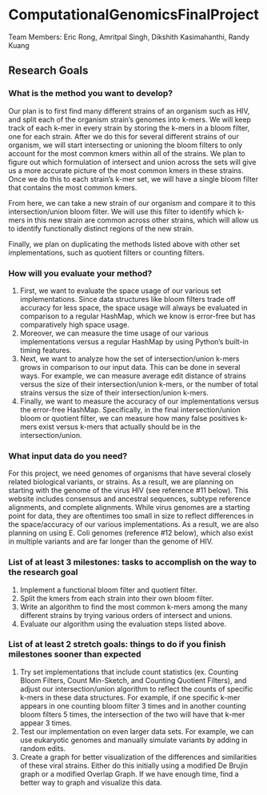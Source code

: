 # ComputationalGenomicsFinalProject

Team Members: Eric Rong, Amritpal Singh, Dikshith Kasimahanthi, Randy Kuang 

## Research Goals 
### What is the method you want to develop?
Our plan is to first find many different strains of an organism such as HIV, and split each of the organism strain’s genomes into k-mers. We will keep track of each k-mer in every strain by storing the k-mers in a bloom filter, one for each strain. After we do this for several different strains of our organism, we will start intersecting or unioning the bloom filters to only account for the most common kmers within all of the strains. We plan to figure out which formulation of intersect and union across the sets will give us a more accurate picture of the most common kmers in these strains. Once we do this to each strain’s k-mer set, we will have a single bloom filter that contains the most common kmers. 

From here, we can take a new strain of our organism and compare it to this intersection/union bloom filter. We will use this filter to identify which k-mers in this new strain are common across other strains, which will allow us to identify functionally distinct regions of the new strain. 

Finally, we plan on duplicating the methods listed above with other set implementations, such as quotient filters or counting filters.  

### How will you evaluate your method?
1. First, we want to evaluate the space usage of our various set implementations. Since data structures like bloom filters trade off accuracy for less space, the space usage will always be evaluated in comparison to a regular HashMap, which we know is error-free but has comparatively high space usage.
2. Moreover, we can measure the time usage of our various implementations versus a regular HashMap by using Python’s built-in timing features. 
3. Next, we want to analyze how the set of intersection/union k-mers grows in comparison to our input data. This can be done in several ways. For example, we can measure average edit distance of strains versus the size of their intersection/union k-mers, or the number of total strains versus the size of their intersection/union k-mers. 
4. Finally, we want to measure the accuracy of our implementations versus the error-free HashMap. Specifically, in the final intersection/union bloom or quotient filter, we can measure how many false positives k-mers exist versus k-mers that actually should be in the intersection/union.

### What input data do you need?
For this project, we need genomes of organisms that have several closely related biological variants, or strains. As a result, we are planning on starting with the genome of the virus HIV (see reference #11 below). This website includes consensus and ancestral sequences, subtype reference alignments, and complete alignments. While virus genomes are a starting point for data, they are oftentimes too small in size to reflect differences in the space/accuracy of our various implementations. As a result, we are also planning on using E. Coli genomes (reference #12 below), which also exist in multiple variants and are far longer than the genome of HIV. 

### List of at least 3 milestones: tasks to accomplish on the way to the research goal
1. Implement a functional bloom filter and quotient filter. 
2. Split the kmers from each strain into their own bloom filter.
3. Write an algorithm to find the most common k-mers among the many different strains by trying various orders of intersect and unions.
4. Evaluate our algorithm using the evaluation steps listed above. 

### List of at least 2 stretch goals: things to do if you finish milestones sooner than expected 
1. Try set implementations that include count statistics (ex. Counting Bloom Filters, Count Min-Sketch, and Counting Quotient Filters), and adjust our intersection/union algorithm to reflect the counts of specific k-mers in these data structures. For example, if one specific k-mer appears in one counting bloom filter 3 times and in another counting bloom filters 5 times, the intersection of the two will have that k-mer appear 3 times. 
2. Test our implementation on even larger data sets. For example, we can use eukaryotic genomes and manually simulate variants by adding in random edits. 
3. Create a graph for better visualization of the differences and similarities of these viral strains. Either do this initially using a modified De Brujin graph or a modified Overlap Graph. If we have enough time, find a better way to graph and visualize this data.
